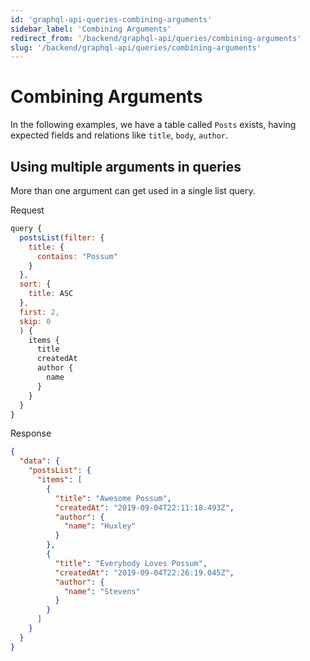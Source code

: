```yaml
---
id: 'graphql-api-queries-combining-arguments'
sidebar_label: 'Combining Arguments'
redirect_from: '/backend/graphql-api/queries/combining-arguments'
slug: '/backend/graphql-api/queries/combining-arguments'
---
```


# Combining Arguments

In the following examples, we have a table called `Posts` exists, having expected fields and relations like `title`, `body`, `author`.

## Using multiple arguments in queries

More than one argument can get used in a single list query.

<div class="code-sample">
<div>
<label>Request</label>

```javascript
query {
  postsList(filter: {
    title: {
      contains: "Possum"
    }
  },
  sort: {
    title: ASC
  },
  first: 2,
  skip: 0
  ) {
    items {
      title
      createdAt
      author {
        name
      }
    }
  }
}
```

</div>
<div>
<label>Response</label>

```json
{
  "data": {
    "postsList": {
      "items": [
        {
          "title": "Awesome Possum",
          "createdAt": "2019-09-04T22:11:18.493Z",
          "author": {
            "name": "Huxley"
          }
        },
        {
          "title": "Everybody Loves Possum",
          "createdAt": "2019-09-04T22:26:19.045Z",
          "author": {
            "name": "Stevens"
          }
        }
      ]
    }
  }
}
```

</div>
</div>
